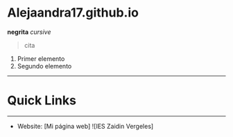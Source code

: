 # Alejaandra17.github.io
**negrita**
*cursive*
> cita
1. Primer elemento
2. Segundo elemento
 ---
   # Quick Links #
   ---
* Website: [Mi página web]
  ![IES Zaidin Vergeles]
